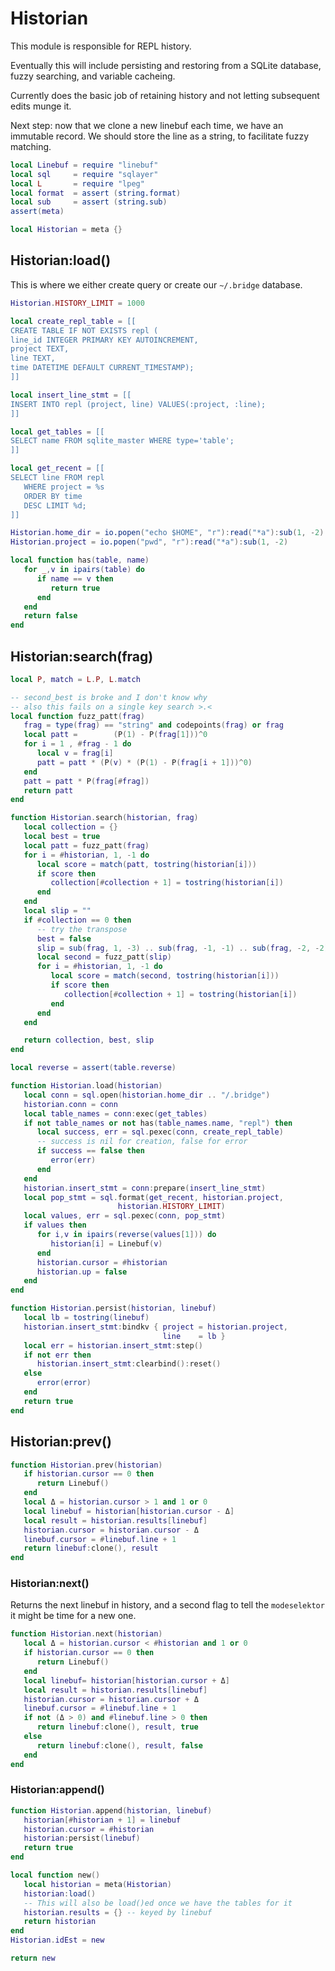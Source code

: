 # Historian


This module is responsible for REPL history.


Eventually this will include persisting and restoring from a SQLite database,
fuzzy searching, and variable cacheing.


Currently does the basic job of retaining history and not letting subsequent
edits munge it.


Next step: now that we clone a new linebuf each time, we have an immutable
record.  We should store the line as a string, to facilitate fuzzy matching.


```lua
local Linebuf = require "linebuf"
local sql     = require "sqlayer"
local L       = require "lpeg"
local format  = assert (string.format)
local sub     = assert (string.sub)
assert(meta)
```
```lua
local Historian = meta {}
```
## Historian:load()

This is where we either create query or create our ``~/.bridge`` database.

```lua
Historian.HISTORY_LIMIT = 1000

local create_repl_table = [[
CREATE TABLE IF NOT EXISTS repl (
line_id INTEGER PRIMARY KEY AUTOINCREMENT,
project TEXT,
line TEXT,
time DATETIME DEFAULT CURRENT_TIMESTAMP);
]]

local insert_line_stmt = [[
INSERT INTO repl (project, line) VALUES(:project, :line);
]]

local get_tables = [[
SELECT name FROM sqlite_master WHERE type='table';
]]

local get_recent = [[
SELECT line FROM repl
   WHERE project = %s
   ORDER BY time
   DESC LIMIT %d;
]]

Historian.home_dir = io.popen("echo $HOME", "r"):read("*a"):sub(1, -2)
Historian.project = io.popen("pwd", "r"):read("*a"):sub(1, -2)

local function has(table, name)
   for _,v in ipairs(table) do
      if name == v then
         return true
      end
   end
   return false
end
```
## Historian:search(frag)

```lua
local P, match = L.P, L.match

-- second_best is broke and I don't know why
-- also this fails on a single key search >.<
local function fuzz_patt(frag)
   frag = type(frag) == "string" and codepoints(frag) or frag
   local patt =        (P(1) - P(frag[1]))^0
   for i = 1 , #frag - 1 do
      local v = frag[i]
      patt = patt * (P(v) * (P(1) - P(frag[i + 1]))^0)
   end
   patt = patt * P(frag[#frag])
   return patt
end

function Historian.search(historian, frag)
   local collection = {}
   local best = true
   local patt = fuzz_patt(frag)
   for i = #historian, 1, -1 do
      local score = match(patt, tostring(historian[i]))
      if score then
         collection[#collection + 1] = tostring(historian[i])
      end
   end
   local slip = ""
   if #collection == 0 then
      -- try the transpose
      best = false
      slip = sub(frag, 1, -3) .. sub(frag, -1, -1) .. sub(frag, -2, -2)
      local second = fuzz_patt(slip)
      for i = #historian, 1, -1 do
         local score = match(second, tostring(historian[i]))
         if score then
            collection[#collection + 1] = tostring(historian[i])
         end
      end
   end

   return collection, best, slip
end
```
```lua
local reverse = assert(table.reverse)

function Historian.load(historian)
   local conn = sql.open(historian.home_dir .. "/.bridge")
   historian.conn = conn
   local table_names = conn:exec(get_tables)
   if not table_names or not has(table_names.name, "repl") then
      local success, err = sql.pexec(conn, create_repl_table)
      -- success is nil for creation, false for error
      if success == false then
         error(err)
      end
   end
   historian.insert_stmt = conn:prepare(insert_line_stmt)
   local pop_stmt = sql.format(get_recent, historian.project,
                        historian.HISTORY_LIMIT)
   local values, err = sql.pexec(conn, pop_stmt)
   if values then
      for i,v in ipairs(reverse(values[1])) do
         historian[i] = Linebuf(v)
      end
      historian.cursor = #historian
      historian.up = false
   end
end

function Historian.persist(historian, linebuf)
   local lb = tostring(linebuf)
   historian.insert_stmt:bindkv { project = historian.project,
                                  line    = lb }
   local err = historian.insert_stmt:step()
   if not err then
      historian.insert_stmt:clearbind():reset()
   else
      error(error)
   end
   return true
end
```
## Historian:prev()

```lua
function Historian.prev(historian)
   if historian.cursor == 0 then
      return Linebuf()
   end
   local Δ = historian.cursor > 1 and 1 or 0
   local linebuf = historian[historian.cursor - Δ]
   local result = historian.results[linebuf]
   historian.cursor = historian.cursor - Δ
   linebuf.cursor = #linebuf.line + 1
   return linebuf:clone(), result
end
```
### Historian:next()

Returns the next linebuf in history, and a second flag to tell the
``modeselektor`` it might be time for a new one.

```lua
function Historian.next(historian)
   local Δ = historian.cursor < #historian and 1 or 0
   if historian.cursor == 0 then
      return Linebuf()
   end
   local linebuf= historian[historian.cursor + Δ]
   local result = historian.results[linebuf]
   historian.cursor = historian.cursor + Δ
   linebuf.cursor = #linebuf.line + 1
   if not (Δ > 0) and #linebuf.line > 0 then
      return linebuf:clone(), result, true
   else
      return linebuf:clone(), result, false
   end
end
```
### Historian:append()

```lua
function Historian.append(historian, linebuf)
   historian[#historian + 1] = linebuf
   historian.cursor = #historian
   historian:persist(linebuf)
   return true
end
```
```lua
local function new()
   local historian = meta(Historian)
   historian:load()
   -- This will also be load()ed once we have the tables for it
   historian.results = {} -- keyed by linebuf
   return historian
end
Historian.idEst = new
```
```lua
return new
```
